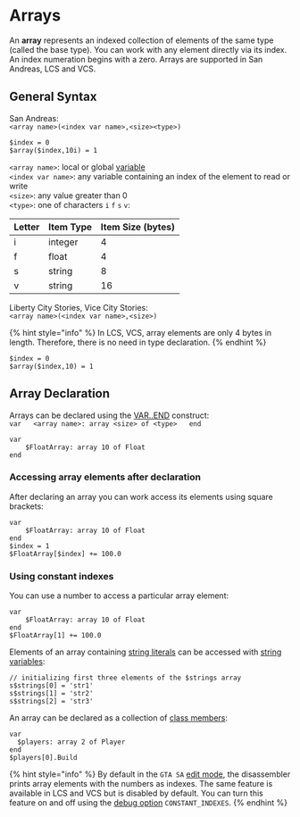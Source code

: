 # Arrays

An **array** represents an indexed collection of elements of the same type \(called the base type\). You can work with any element directly via its index. An index numeration begins with a zero. Arrays are supported in San Andreas, LCS and VCS.

## General Syntax

San Andreas:  
`<array name>(<index var name>,<size><type>)`

```text
$index = 0
$array($index,10i) = 1
```

`<array name>`: local or global [variable](variables.md)  
`<index var name>`: any variable containing an index of the element to read or write  
`<size>`: any value greater than 0  
`<type>`: one of characters `i` `f` `s` `v`:

| Letter | Item Type | Item Size \(bytes\) |
| :--- | :--- | :--- |
| i | integer | 4 |
| f | float | 4 |
| s | string | 8 |
| v | string | 16 |

Liberty City Stories, Vice City Stories:  
`<array name>(<index var name>,<size>)`

{% hint style="info" %}
In LCS, VCS, array elements are only 4 bytes in length. Therefore, there is no need in type declaration.
{% endhint %}

```text
$index = 0
$array($index,10) = 1
```

## Array Declaration

Arrays can be declared using the [VAR..END](variables.md#var-end-construct) construct:  
`var  
   <array name>: array <size> of <type>  
end`

```text
var
    $FloatArray: array 10 of Float
end
```

### Accessing array elements after declaration

After declaring an array you can work access its elements using square brackets:

```text
var
    $FloatArray: array 10 of Float
end
$index = 1
$FloatArray[$index] += 100.0
```

### Using constant indexes

You can use a number to access a particular array element:

```text
var
    $FloatArray: array 10 of Float
end
$FloatArray[1] += 100.0
```

Elements of an array containing [string literals](data-types.md#string-literals) can be accessed with [string variables](data-types.md#string-variables):

```text
// initializing first three elements of the $strings array
s$strings[0] = 'str1'
s$strings[1] = 'str2'
s$strings[2] = 'str3'
```

An array can be declared as a collection of [class members](classes.md#class-members):

```text
var
  $players: array 2 of Player
end
$players[0].Build
```

{% hint style="info" %}
By default in the `GTA SA` [edit mode](../edit-modes.md), the disassembler prints array elements with the numbers as indexes. The same feature is available in LCS and VCS but is disabled by default. You can turn this feature on and off using the [debug option](../console.md#constant_indexes) `CONSTANT_INDEXES`. 
{% endhint %}

